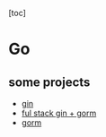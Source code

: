 [toc]

# Go

## some projects

- [gin](https://github.com/gin-gonic/gin)
- [ful stack gin + gorm](https://github.com/PacktPublishing/Hands-On-Full-Stack-Development-with-Go)
- [gorm](https://github.com/go-gorm/gorm)

